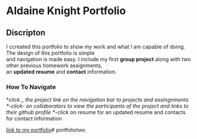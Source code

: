 # Aldaine Knight Portfolio

## Discripton

I ccreated this portfolio to show my work and what I am capable of doing. The design of this portfolio is simple<br>
and navigation is made easy. I include my first **group project** along with two other previous homework assignments,<br>
an **updated resume** and **contact** information.

### How To Navigate
*_click _ the project link on the navigation bar to projects and assingnments
*-click- on collaborators to view the participants of the project and links to their github profile
*-click_ on resume for an updated resume and contacts for contact information

[link to my portfolio]()# portfoliotwo
